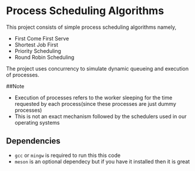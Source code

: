 # Process Scheduling Algorithms

This project consists of simple process scheduling algorithms namely,
- First Come First Serve
- Shortest Job First
- Priority Scheduling
- Round Robin Scheduling

The project uses concurrency to simulate dynamic queueing and execution of processes.

##Note
- Execution of processes refers to the worker sleeping for the time requested by each process(since these processes are just dummy processes)
- This is not an exact mechanism followed by the schedulers used in our operating systems

## Dependencies
- `gcc` or `mingw` is required to run this this code
- `meson` is an optional dependecy but if you have it installed then it is great
